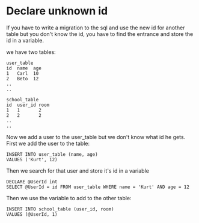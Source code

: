 # Declare unknown id

If you have to write a migration to the sql and use the new id for another table but you don't know the id, you have to find the entrance and store the id in a variable.

we have two tables:

```
user_table
id  name  age
1   Carl  10
2   Beto  12
..
..
```

```
school_table
id  user_id room
1   1       2
2   2       2
..
..
```

Now we add a user to the user_table but we don't know what id he gets. First we add the user to the table:

```
INSERT INTO user_table (name, age)
VALUES ('Kurt', 12)
```
Then we search for that user and store it's id in a variable

```
DECLARE @UserId int
SELECT @UserId = id FROM user_table WHERE name = 'Kurt' AND age = 12
```

Then we use the variable to add to the other table:
```
INSERT INTO school_table (user_id, room)
VALUES (@UserId, 1)
```
